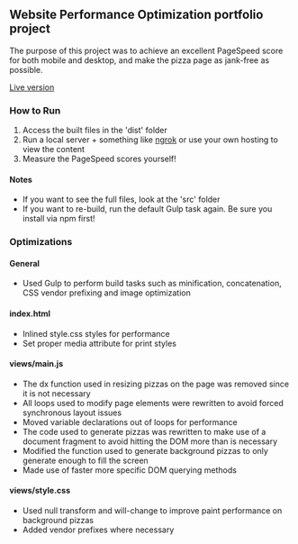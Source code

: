 
## Website Performance Optimization portfolio project

The purpose of this project was to achieve an excellent PageSpeed score for both mobile and desktop, and make the pizza page as jank-free as possible.

[Live version](http://nicksorrell.com/udacity/mobile-portfolio)

### How to Run

1. Access the built files in the 'dist' folder
1. Run a local server + something like [ngrok](https://ngrok.com/) or use your own hosting to view the content
1. Measure the PageSpeed scores yourself!

#### Notes
- If you want to see the full files, look at the 'src' folder
- If you want to re-build, run the default Gulp task again. Be sure you install via npm first!

### Optimizations

#### General

- Used Gulp to perform build tasks such as minification, concatenation, CSS vendor prefixing and image optimization

#### index.html

- Inlined style.css styles for performance
- Set proper media attribute for print styles

#### views/main.js

- The dx function used in resizing pizzas on the page was removed since it is not necessary
- All loops used to modify page elements were rewritten to avoid forced synchronous layout issues
- Moved variable declarations out of loops for performance
- The code used to generate pizzas was rewritten to make use of a document fragment to avoid hitting the DOM more than is necessary
- Modified the function used to generate background pizzas to only generate enough to fill the screen
- Made use of faster more specific DOM querying methods

#### views/style.css

- Used null transform and will-change to improve paint performance on background pizzas
- Added vendor prefixes where necessary
